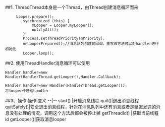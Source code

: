 ##1. ThreadThread本身是一个Thread，由Thread创建消息循环而来
```
     Looper.prepare();
        synchronized (this) {
            mLooper = Looper.myLooper();
            notifyAll();
        }
        Process.setThreadPriority(mPriority);
        onLooperPrepared();//消息队列创建前回调，重写该方法可以对handler进行初始化
        Looper.loop();
```

##2. 使用ThreadHandler消息循环可以使用


```
Handler handler=new Handler(HandlerThread.getLooper(),Handler.Callback);

Handler handler=new Handler(HandlerThread.getLooper());
将looper传递给handler
```
##3、操作
操作|意义
--|--
start() |开启消息线程
quit()|退出消息线程
quitSafely()|安全退出消息线程，针对在消息队列中还有消息或者是延迟发送的消息没有处理的情况，调用这个方法后都会被停止掉
getThreadId() |获取当前线程id
getLooper()|获取消息looper
